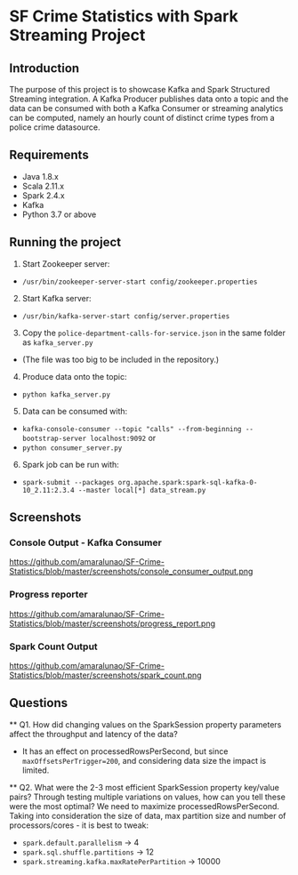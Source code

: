 # SF Crime Statistics with Spark Streaming Project

## Introduction 

The purpose of this project is to showcase Kafka and Spark Structured Streaming integration.
A Kafka Producer publishes data onto a topic and the data can be consumed with both a Kafka Consumer 
or streaming analytics can be computed, namely an hourly count of distinct crime types from a police crime datasource.

## Requirements

* Java 1.8.x
* Scala 2.11.x
* Spark 2.4.x
* Kafka
* Python 3.7 or above

## Running the project

1. Start Zookeeper server:

* `/usr/bin/zookeeper-server-start config/zookeeper.properties`

2. Start Kafka server:

* `/usr/bin/kafka-server-start config/server.properties`

3. Copy the `police-department-calls-for-service.json` in the same folder as `kafka_server.py`
*  (The file was too big to be included in the repository.)
   
4. Produce data onto the topic:

* `python kafka_server.py`

5. Data can be consumed with:

* `kafka-console-consumer --topic "calls" --from-beginning --bootstrap-server localhost:9092`
 or
* `python consumer_server.py`

6. Spark job can be run with:

* `spark-submit --packages org.apache.spark:spark-sql-kafka-0-10_2.11:2.3.4 --master local[*] data_stream.py`

## Screenshots

### Console Output - Kafka Consumer

https://github.com/amaralunao/SF-Crime-Statistics/blob/master/screenshots/console_consumer_output.png

### Progress reporter

https://github.com/amaralunao/SF-Crime-Statistics/blob/master/screenshots/progress_report.png

### Spark Count Output

https://github.com/amaralunao/SF-Crime-Statistics/blob/master/screenshots/spark_count.png

## Questions

** Q1. How did changing values on the SparkSession property parameters affect the throughput and latency of the data?
* It has an effect on processedRowsPerSecond, but since `maxOffsetsPerTrigger=200`, and considering data size the impact is limited.

** Q2. What were the 2-3 most efficient SparkSession property key/value pairs? Through testing multiple variations on values, how can you tell these were the most optimal?
We need to maximize processedRowsPerSecond. Taking into consideration the size of data, max partition size and number of processors/cores - it is best to tweak:
* `spark.default.parallelism` -> 4
* `spark.sql.shuffle.partitions` -> 12
* `spark.streaming.kafka.maxRatePerPartition` -> 10000 